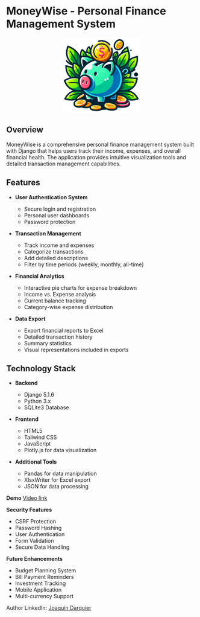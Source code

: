 # MoneyWise - Personal Finance Management System

<div align="center">
  <img src="static/assets/logo.png" alt="MoneyWise Logo" width="200"/>
</div>

## Overview

MoneyWise is a comprehensive personal finance management system built with Django that helps users track their income, expenses, and overall financial health. The application provides intuitive visualization tools and detailed transaction management capabilities.

## Features

- **User Authentication System**
  - Secure login and registration
  - Personal user dashboards
  - Password protection

- **Transaction Management**
  - Track income and expenses
  - Categorize transactions
  - Add detailed descriptions
  - Filter by time periods (weekly, monthly, all-time)

- **Financial Analytics**
  - Interactive pie charts for expense breakdown
  - Income vs. Expense analysis
  - Current balance tracking
  - Category-wise expense distribution

- **Data Export**
  - Export financial reports to Excel
  - Detailed transaction history
  - Summary statistics
  - Visual representations included in exports

## Technology Stack

- **Backend**
  - Django 5.1.6
  - Python 3.x
  - SQLite3 Database

- **Frontend**
  - HTML5
  - Tailwind CSS
  - JavaScript
  - Plotly.js for data visualization

- **Additional Tools**
  - Pandas for data manipulation
  - XlsxWriter for Excel export
  - JSON for data processing

**Demo**
[Video link]([https://youtu.be/xIA6eF1NCjs](https://youtu.be/mSJ5vRp9cD0))

**Security Features**
- CSRF Protection
- Password Hashing
- User Authentication
- Form Validation
- Secure Data Handling

**Future Enhancements**
- Budget Planning System
- Bill Payment Reminders
- Investment Tracking
- Mobile Application
- Multi-currency Support


Author
LinkedIn: [Joaquin Darquier](https://www.linkedin.com/in/joacodarquier/)

